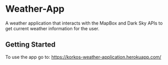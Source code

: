 # Weather-App

A weather application that interacts with the MapBox and Dark Sky APIs to get current weather information for the user.

## Getting Started

To use the app go to:
https://korkos-weather-application.herokuapp.com/
